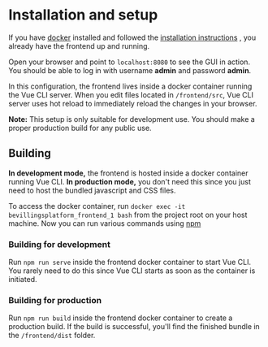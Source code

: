# Installation and setup

If you have [docker](https://www.docker.com/) installed and followed the [installation instructions](../README.md) , you already have the frontend up and running.

Open your browser and point to `localhost:8080` to see the GUI in action. 
You should be able to log in with username **admin** and password **admin**.

In this configuration, the frontend lives inside a docker container running the Vue CLI server. 
When you edit files located in `/frontend/src`, Vue CLI server uses hot reload to immediately reload the changes in your browser.

**Note:** This setup is only suitable for development use. You should make a proper production build for any public use.


## Building

**In development mode,** the frontend is hosted inside a docker container running Vue CLI. 
**In production mode,** you don't need this since you just need to host the bundled javascript and CSS files.

To access the docker container, run `docker exec -it bevillingsplatform_frontend_1 bash` from the project root on your host machine.
Now you can run various commands using [npm](https://docs.npmjs.com/)


### Building for development

Run `npm run serve` inside the frontend docker container to start Vue CLI. 
You rarely need to do this since Vue CLI starts as soon as the container is initiated.


### Building for production

Run `npm run build` inside the frontend docker container to create a production build.
If the build is successful, you'll find the finished bundle in the `/frontend/dist` folder.
